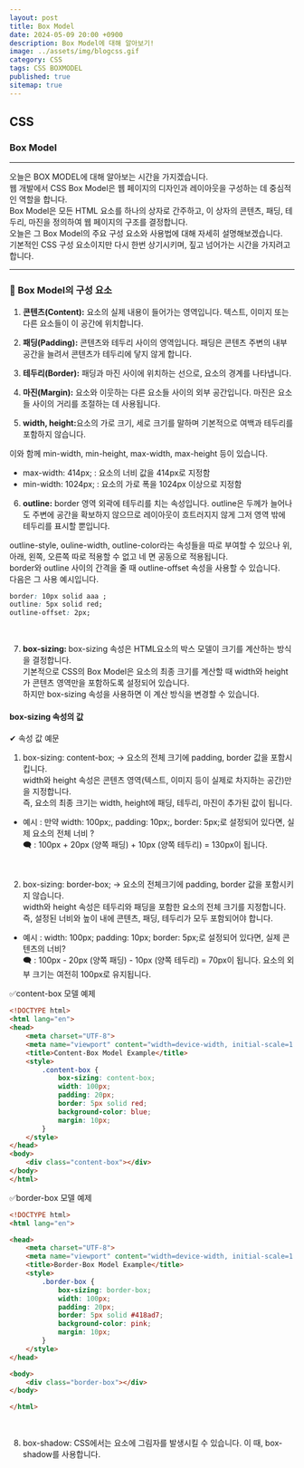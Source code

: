 ```yaml
---
layout: post
title: Box Model
date: 2024-05-09 20:00 +0900
description: Box Model에 대해 알아보기!
image: ../assets/img/blogcss.gif
category: CSS
tags: CSS BOXMODEL
published: true
sitemap: true
---
```


## CSS

### Box Model

<hr>

오늘은 BOX MODEL에 대해 알아보는 시간을 가지겠습니다.<br>
웹 개발에서 CSS Box Model은 웹 페이지의 디자인과 레이아웃을 구성하는 데 중심적인 역할을 합니다.<br>
Box Model은 모든 HTML 요소를 하나의 상자로 간주하고, 이 상자의 콘텐츠, 패딩, 테두리, 마진을 정의하여 웹 페이지의 구조를 결정합니다. <br>
오늘은 그 Box Model의 주요 구성 요소와 사용법에 대해 자세히 설명해보겠습니다.<br>
기본적인 CSS 구성 요소이지만 다시 한번 상기시키며, 짚고 넘어가는 시간을 가지려고 합니다.

<hr>

### 🎈 Box Model의 구성 요소

1) <b> 콘텐츠(Content):</b> 요소의 실제 내용이 들어가는 영역입니다. 텍스트, 이미지 또는 다른 요소들이 이 공간에 위치합니다.

2) <b>패딩(Padding):</b> 콘텐츠와 테두리 사이의 영역입니다. 패딩은 콘텐츠 주변의 내부 공간을 늘려서 콘텐츠가 테두리에 닿지 않게 합니다.

3) <b>테두리(Border):</b> 패딩과 마진 사이에 위치하는 선으로, 요소의 경계를 나타냅니다.

4) <b>마진(Margin):</b> 요소와 이웃하는 다른 요소들 사이의 외부 공간입니다. 마진은 요소들 사이의 거리를 조절하는 데 사용됩니다.

5) <b>width, height:</b>요소의 가로 크기, 세로 크기를 말하며 기본적으로 여백과 테두리를 포함하지 않습니다.<br>

이와 함께 min-width, min-height, max-width, max-height 등이 있습니다.<br>
- max-width: 414px; : 요소의 너비 값을 414px로 지정함
- min-width: 1024px; : 요소의 가로 폭을 1024px 이상으로 지정함

6) <b>outline:</b> border 영역 외곽에 테두리를 치는 속성입니다.
outline은 두께가 늘어나도 주변에 공간을 확보하지 않으므로 레이아웃이 흐트러지지 않게 그저 영역 밖에 테두리를 표시할 뿐입니다.<br>

outline-style, ouline-width, outline-color라는 속성들을 따로 부여할 수 있으나 위, 아래, 왼쪽, 오른쪽 따로 적용할 수 없고 네 면 공동으로 적용됩니다.<br>
border와 outline 사이의 간격을 줄 때 outline-offset 속성을 사용할 수 있습니다.<br>
다음은 그 사용 예시입니다.

````css
border: 10px solid aaa ;
outline: 5px solid red;
outline-offset: 2px;
````
<br>

7) <b>box-sizing: </b> box-sizing 속성은 HTML요소의 박스 모델이 크기를 계산하는 방식을 결정합니다.<br>
기본적으로 CSS의 Box Model은 요소의 최종 크기를 계산할 때 width와 height가 콘텐츠 영역만을 포함하도록 설정되어 있습니다. <br>
하지만 box-sizing 속성을 사용하면 이 계산 방식을 변경할 수 있습니다.

#### box-sizing 속성의 값
✔ 속성 값 예문
1. box-sizing: content-box; -> 요소의 전체 크기에 padding, border 값을 포함시킵니다.<br>
width와 height 속성은 콘텐츠 영역(텍스트, 이미지 등이 실제로 차지하는 공간)만을 지정합니다.<br>
즉, 요소의 최종 크기는 width, height에 패딩, 테두리, 마진이 추가된 값이 됩니다.<br>
- 예시 : 만약 width: 100px;, padding: 10px;, border: 5px;로 설정되어 있다면, 실제 요소의 전체 너비 ? <br>
🗨 : 100px + 20px (양쪽 패딩) + 10px (양쪽 테두리) = 130px이 됩니다.
<br>

2. box-sizing: border-box; -> 요소의 전체크기에 padding, border 값을 포함시키지 않습니다.<br>
width와 height 속성은 테두리와 패딩을 포함한 요소의 전체 크기를 지정합니다.<br>
즉, 설정된 너비와 높이 내에 콘텐츠, 패딩, 테두리가 모두 포함되어야 합니다.
- 예시 : width: 100px; padding: 10px; border: 5px;로 설정되어 있다면, 실제 콘텐츠의 너비? <br>
🗨 : 100px - 20px (양쪽 패딩) - 10px (양쪽 테두리) = 70px이 됩니다. 요소의 외부 크기는 여전히 100px로 유지됩니다.<br>

✅content-box 모델 예제<br>
````html
<!DOCTYPE html>
<html lang="en">
<head>
    <meta charset="UTF-8">
    <meta name="viewport" content="width=device-width, initial-scale=1.0">
    <title>Content-Box Model Example</title>
    <style>
        .content-box {
            box-sizing: content-box;
            width: 100px;
            padding: 20px;
            border: 5px solid red;
            background-color: blue;
            margin: 10px;
        }
    </style>
</head>
<body>
    <div class="content-box"></div>
</body>
</html>
````


✅border-box 모델 예제<br>
````html
<!DOCTYPE html>
<html lang="en">

<head>
    <meta charset="UTF-8">
    <meta name="viewport" content="width=device-width, initial-scale=1.0">
    <title>Border-Box Model Example</title>
    <style>
        .border-box {
            box-sizing: border-box;
            width: 100px;
            padding: 20px;
            border: 5px solid #418ad7;
            background-color: pink;
            margin: 10px;
        }
    </style>
</head>

<body>
    <div class="border-box"></div>
</body>

</html>
````
<br>

8) box-shadow: CSS에서는 요소에 그림자를 발생시킬 수 있습니다. 이 때, box-shadow를 사용합니다.

